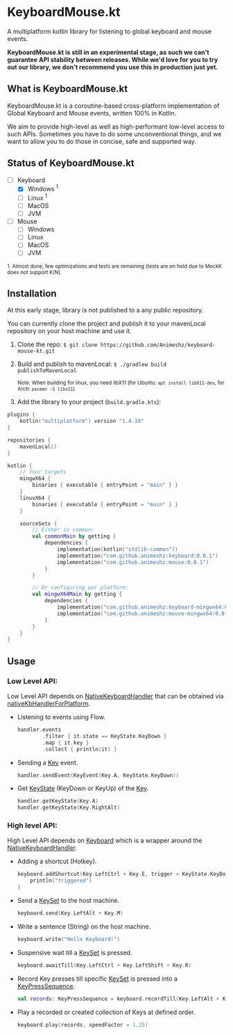 # KeyboardMouse.kt


A multiplatform kotlin library for listening to global keyboard and mouse events.

__KeyboardMouse.kt is still in an experimental stage, as such we can't guarantee API stability between releases. While we'd love for you to try out our library, we don't recommend you use this in production just yet.__

## What is KeyboardMouse.kt

KeyboardMouse.kt is a coroutine-based cross-platform implementation of Global Keyboard and Mouse events, written 100% in Kotlin.

We aim to provide high-level as well as high-performant low-level access to such APIs. Sometimes you have to do some unconventional things, and we want to allow you to do those in concise, safe and supported way.

## Status of KeyboardMouse.kt

  - [ ] Keyboard
    - [X] Windows <sup>1</sup>
    - [ ] Linux <sup>1</sup>
    - [ ] MacOS
    - [ ] JVM
  - [ ] Mouse
    - [ ] Windows
    - [ ] Linux
    - [ ] MacOS
    - [ ] JVM

<sub>1. Almost done, few optimizations and tests are remaining (tests are on hold due to MockK does not support K/N).</sub>


## Installation

At this early stage, library is not published to a any public repository.

You can currently clone the project and publish it to your mavenLocal repository on your host machine and use it.

1. Clone the repo:
   `$ git clone https://github.com/Animeshz/keyboard-mouse-kt.git`

2. Build and publish to mavenLocal:
   `$ ./gradlew build publishToMavenLocal`

   <sub>Note: When building for linux, you need libX11 (for Ubuntu: `apt install libX11-dev`, for
   Arch: `pacman -S libx11`)</sub>

3. Add the library to your project (`build.gradle.kts`):

  ```kotlin
  plugins {
      kotlin("multiplatform") version "1.4.10"
  }

  repositories {
      mavenLocal()
  }

  kotlin {
      // Your targets
      mingwX64 {
          binaries { executable { entryPoint = "main" } }
      }
      linuxX64 {
          binaries { executable { entryPoint = "main" } }
      }

      sourceSets {
          // Either in common:
          val commonMain by getting {
              dependencies {
                  implementation(kotlin("stdlib-common"))
                  implementation("com.github.animeshz:keyboard:0.0.1")
                  implementation("com.github.animeshz:mouse:0.0.1")
              }
          }

          // Or configuring per platform:
          val mingwX64Main by getting {
              dependencies {
                  implementation("com.github.animeshz:keyboard-mingwx64:0.0.1")
                  implementation("com.github.animeshz:mouse-mingwx64:0.0.1")
              }
          }
      }
  }
  ```

## Usage

### Low Level API:

Low Level API depends on [NativeKeyboardHandler][1] that can be obtained via [nativeKbHandlerForPlatform][2].

- Listening to events using Flow.
  ```kotlin
  handler.events
          .filter { it.state == KeyState.KeyDown }
          .map { it.key }
          .collect { println(it) }
  ```

- Sending a [Key][3] event.
  ```kotlin
  handler.sendEvent(KeyEvent(Key.A, KeyState.KeyDown))
  ```
- Get [KeyState][7] (KeyDown or KeyUp) of the [Key][3].
  ```kotlin
  handler.getKeyState(Key.A)
  handler.getKeyState(Key.RightAlt)
  ```
    
### High level API:

High Level API depends on [Keyboard][4] which is a wrapper around the [NativeKeyboardHandler][1].

- Adding a shortcut (Hotkey).
  ```kotlin
  keyboard.addShortcut(Key.LeftCtrl + Key.E, trigger = KeyState.KeyDown) {
      println("triggered")
  }
  ```
- Send a [KeySet][5] to the host machine.
  ```kotlin
  keyboard.send(Key.LeftAlt + Key.M)
  ```
- Write a sentence (String) on the host machine.
  ```kotlin
  keyboard.write("Hello Keyboard!")
  ```
- Suspensive wait till a [KeySet][5] is pressed.
  ```kotlin
  keyboard.awaitTill(Key.LeftCtrl + Key.LeftShift + Key.R)
  ```
- Record Key presses till specific [KeySet][5] is pressed into a [KeyPressSequence][6].
  ```kotlin
  val records: KeyPressSequence = keyboard.recordTill(Key.LeftAlt + Key.A)
  ```
- Play a recorded or created collection of Keys at defined order.
  ```kotlin
  keyboard.play(records, speedFactor = 1.25)
  ```

[1]: https://github.com/Animeshz/keyboard-mouse-kt/blob/master/keyboard/src/commonMain/kotlin/com/github/animeshz/keyboard/NativeKeyboardHandler.kt

[2]: https://github.com/Animeshz/keyboard-mouse-kt/blob/master/keyboard/src/commonMain/kotlin/com/github/animeshz/keyboard/NativeKeyboardHandler.kt

[3]: https://github.com/Animeshz/keyboard-mouse-kt/blob/master/keyboard/src/commonMain/kotlin/com/github/animeshz/keyboard/entity/Key.kt

[4]: https://github.com/Animeshz/keyboard-mouse-kt/blob/master/keyboard/src/commonMain/kotlin/com/github/animeshz/keyboard/Keyboard.kt

[5]: https://github.com/Animeshz/keyboard-mouse-kt/blob/master/keyboard/src/commonMain/kotlin/com/github/animeshz/keyboard/entity/KeySet.kt

[6]: https://github.com/Animeshz/keyboard-mouse-kt/blob/master/keyboard/src/commonMain/kotlin/com/github/animeshz/keyboard/Keyboard.kt#L31

[7]: https://github.com/Animeshz/keyboard-mouse-kt/blob/master/keyboard/src/commonMain/kotlin/com/github/animeshz/keyboard/events/KeyEvent.kt
